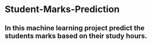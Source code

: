 # Student-Marks-Prediction
## In this machine learning project predict the students marks based on their study hours.
